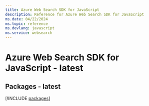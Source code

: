 ```yaml
---
title: Azure Web Search SDK for JavaScript
description: Reference for Azure Web Search SDK for JavaScript
ms.date: 04/22/2024
ms.topic: reference
ms.devlang: javascript
ms.service: websearch
---
```

# Azure Web Search SDK for JavaScript - latest
## Packages - latest
[!INCLUDE [packages](web-search-index.md)]